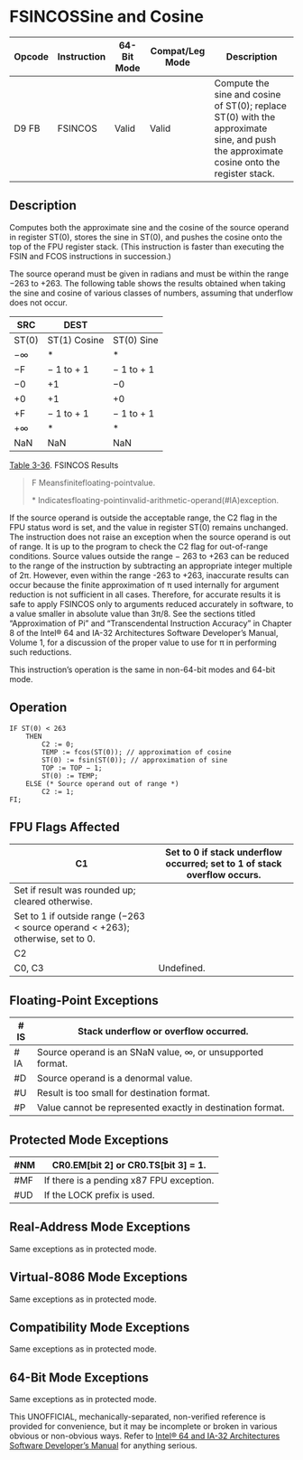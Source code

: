 # FSINCOS**Sine and Cosine**

| Opcode | Instruction | 64-Bit Mode | Compat/Leg Mode | Description                                                                                                                             |
| ------ | ----------- | ----------- | --------------- | --------------------------------------------------------------------------------------------------------------------------------------- |
| D9 FB  | FSINCOS     | Valid       | Valid           | Compute the sine and cosine of ST(0); replace ST(0) with the approximate sine, and push the approximate cosine onto the register stack. |

## Description

Computes both the approximate sine and the cosine of the source operand in register ST(0), stores the sine in ST(0), and pushes the cosine onto the top of the FPU register stack. (This instruction is faster than executing the FSIN and FCOS instructions in succession.)

The source operand must be given in radians and must be within the range −263 to +263. The following table shows the results obtained when taking the sine and cosine of various classes of numbers, assuming that underflow does not occur.

| SRC   | DEST         |            |
| ----- | ------------ | ---------- |
| ST(0) | ST(1) Cosine | ST(0) Sine |
| −∞    | \*           | \*         |
| −F    | − 1 to + 1   | − 1 to + 1 |
| −0    | +1           | −0         |
| +0    | +1           | +0         |
| +F    | − 1 to + 1   | − 1 to + 1 |
| +∞    | \*           | \*         |
| NaN   | NaN          | NaN        |

[Table 3-36](/x86/fsincos#tbl-3-36). FSINCOS Results

> F Meansfinitefloating-pointvalue.
>
> \* Indicatesfloating-pointinvalid-arithmetic-operand(#​IA)exception.

If the source operand is outside the acceptable range, the C2 flag in the FPU status word is set, and the value in register ST(0) remains unchanged. The instruction does not raise an exception when the source operand is out of range. It is up to the program to check the C2 flag for out-of-range conditions. Source values outside the range − 263 to +263 can be reduced to the range of the instruction by subtracting an appropriate integer multiple of 2π. However, even within the range -263 to +263, inaccurate results can occur because the finite approximation of π used internally for argument reduction is not sufficient in all cases. Therefore, for accurate results it is safe to apply FSINCOS only to arguments reduced accurately in software, to a value smaller in absolute value than 3π/8. See the sections titled “Approximation of Pi” and “Transcendental Instruction Accuracy” in Chapter 8 of the Intel® 64 and IA-32 Architectures Software Developer’s Manual, Volume 1, for a discussion of the proper value to use for π in performing such reductions.

This instruction’s operation is the same in non-64-bit modes and 64-bit mode.

## Operation

```
IF ST(0) < 263
    THEN
        C2 := 0;
        TEMP := fcos(ST(0)); // approximation of cosine
        ST(0) := fsin(ST(0)); // approximation of sine
        TOP := TOP − 1;
        ST(0) := TEMP;
    ELSE (* Source operand out of range *)
        C2 := 1;
FI;

```

## FPU Flags Affected

| C1                                                                             | Set to 0 if stack underflow occurred; set to 1 of stack overflow occurs. |
| ------------------------------------------------------------------------------ | ------------------------------------------------------------------------ |
| Set if result was rounded up; cleared otherwise.                               |
| Set to 1 if outside range (−263 < source operand < +263); otherwise, set to 0. |
| C2                                                                             |
| C0, C3                                                                         | Undefined.                                                               |

## Floating-Point Exceptions

| \#​IS | Stack underflow or overflow occurred.                      |
| ----- | ---------------------------------------------------------- |
| \#​IA | Source operand is an SNaN value, ∞, or unsupported format. |
| #​D   | Source operand is a denormal value.                        |
| #​U   | Result is too small for destination format.                |
| #​P   | Value cannot be represented exactly in destination format. |

## Protected Mode Exceptions

| \#​NM  | CR0.EM[bit 2] or CR0.TS[bit 3] = 1.      |
| ------ | ---------------------------------------- |
| \#​​MF | If there is a pending x87 FPU exception. |
| #​​​UD | If the LOCK prefix is used.              |

## Real-Address Mode Exceptions

Same exceptions as in protected mode.

## Virtual-8086 Mode Exceptions

Same exceptions as in protected mode.

## Compatibility Mode Exceptions

Same exceptions as in protected mode.

## 64-Bit Mode Exceptions

Same exceptions as in protected mode.

This UNOFFICIAL, mechanically-separated, non-verified reference is provided for convenience, but it may be
incomplete or broken in various obvious or non-obvious
ways. Refer to [Intel® 64 and IA-32 Architectures Software Developer’s Manual](https://software.intel.com/en-us/download/intel-64-and-ia-32-architectures-sdm-combined-volumes-1-2a-2b-2c-2d-3a-3b-3c-3d-and-4) for anything serious.
